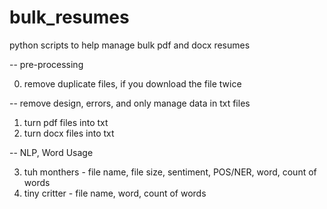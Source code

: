# bulk_resumes
python scripts to help manage bulk pdf and docx resumes

-- pre-processing

0. remove duplicate files, if you download the file twice

-- remove design, errors, and only manage data in txt files

1. turn pdf files into txt
2. turn docx files into txt

-- NLP, Word Usage

3. tuh monthers - file name, file size, sentiment, POS/NER, word, count of words
4. tiny critter - file name, word, count of words
